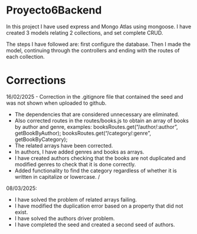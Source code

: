 # Proyecto6Backend
In this project I have used express and Mongo Atlas using mongoose. I have created 3 models relating 2 collections, and set complete CRUD.

The steps I have followed are:
first configure the database.
Then I made the model, continuing through the controllers and ending with the routes of each collection.

# Corrections
16/02/2025 - Correction in the .gitignore file that contained the seed and was not shown when uploaded to github. 
   - The dependencies that are considered unnecessary are eliminated.
   - Also corrected routes in the routes/books.js to obtain an array of books by author and genre, examples:
   booksRoutes.get(“/author/:author”, getBookByAuthor);
   booksRoutes.get(“/category/:genre”, getBookByCategory); 
   - The related arrays have been corrected.
   - In authors, I have added genres and books as arrays.
   - I have created authors checking that the books are not duplicated and modified genres to check that it is done correctly.
   - Added functionality to find the category regardless of whether it is written in capitalize or lowercase.
/

08/03/2025:
- I have solved the problem of related arrays failing.
- I have modified the duplication error based on a property that did not exist.
- I have solved the authors driver problem.
- I have completed the seed and created a second seed of authors.

